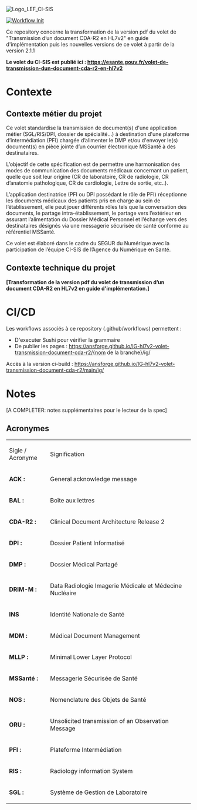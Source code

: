 
![Logo_LEF_CI-SIS](https://user-images.githubusercontent.com/48218773/227532484-eff82649-4e42-49c6-966a-dc3ea78cf59c.png)

[![Workflow Init](https://github.com/ansforge/IG-fhir-partage-de-documents-de-sante/actions/workflows/fhir-workflows.yml/badge.svg)](https://github.com/ansforge/IG-fhir-partage-de-documents-de-sante/actions/workflows/fhir-workflows.yml)

Ce repository concerne la transformation de la version pdf du volet de "Transmission d’un document CDA-R2 en HL7v2" en guide d'implémentation puis les nouvelles versions de ce volet à partir de la version 2.1.1

**Le volet du CI-SIS est publié ici : https://esante.gouv.fr/volet-de-transmission-dun-document-cda-r2-en-hl7v2**


# Contexte

## Contexte métier du projet

Ce volet standardise la transmission de document(s) d'une application métier (SGL/RIS/DPI, dossier de spécialité…) à destination d'une plateforme d’intermédiation (PFI) chargée d’alimenter le DMP et/ou d'envoyer le(s) document(s) en pièce jointe d’un courrier électronique MSSanté à des destinataires.

L’objectif de cette spécification est de permettre une harmonisation des modes de communication des documents médicaux concernant un patient, quelle que soit leur origine (CR de laboratoire, CR de radiologie, CR d’anatomie pathologique, CR de cardiologie, Lettre de sortie, etc..).

L’application destinatrice (PFI ou DPI possédant le rôle de PFI) réceptionne les documents médicaux des patients pris en charge au sein de l’établissement, elle peut jouer différents rôles tels que la conversation des documents, le partage intra-établissement, le partage vers l’extérieur en assurant l’alimentation du Dossier Médical Personnel et l’échange vers des destinataires désignés via une messagerie sécurisée de santé conforme au référentiel MSSanté.

Ce volet est élaboré dans le cadre du SEGUR du Numérique avec la participation de l’équipe CI-SIS de l’Agence du Numérique en Santé.

## Contexte technique du projet

**[Transformation de la version pdf du volet de transmission d’un document CDA-R2 en HL7v2 en guide d'implémentation.]**

# CI/CD

Les workflows associés à ce repository (.github/workflows) permettent :

* D'executer Sushi pour vérifier la grammaire
* De publier les pages : https://ansforge.github.io/IG-hl7v2-volet-transmission-document-cda-r2/{nom de la branche}/ig/

Accès à la version ci-build : https://ansforge.github.io/IG-hl7v2-volet-transmission-document-cda-r2/main/ig/

# Notes

[A COMPLETER: notes supplémentaires pour le lecteur de la spec]


## Acronymes

<table width="100%">
<tbody>
<tr>
<td width="22%">
<p>Sigle / Acronyme</p>
</td>
<td width="77%">
<p>Signification</p>
</td>
</tr>
<tr>
<td width="22%">
<p><strong>ACK&nbsp;:</strong></p>
</td>
<td width="77%">
<p>General acknowledge message</p>
</td>
</tr>
<tr>
<td width="22%">
<p><strong>BAL&nbsp;:</strong></p>
</td>
<td width="77%">
<p>Bo&icirc;te aux lettres</p>
</td>
</tr>
<tr>
<td width="22%">
<p><strong>CDA-R2&nbsp;:</strong></p>
</td>
<td width="77%">
<p>Clinical Document Architecture Release 2</p>
</td>
</tr>
<tr>
<td width="22%">
<p><strong>DPI&nbsp;: </strong></p>
</td>
<td width="77%">
<p>Dossier Patient Informatis&eacute;</p>
</td>
</tr>
<tr>
<td width="22%">
<p><strong>DMP&nbsp;:</strong></p>
</td>
<td width="77%">
<p>Dossier M&eacute;dical Partag&eacute;</p>
</td>
</tr>
<tr>
<td width="22%">
<p><strong>DRIM-M&nbsp;: </strong></p>
</td>
<td width="77%">
<p>Data Radiologie Imagerie M&eacute;dicale et M&eacute;decine Nucl&eacute;aire</p>
</td>
</tr>
<tr>
<td width="22%">
<p><strong>INS</strong></p>
</td>
<td width="77%">
<p>Identit&eacute; Nationale de Sant&eacute;</p>
</td>
</tr>
<tr>
<td width="22%">
<p><strong>MDM&nbsp;: </strong></p>
</td>
<td width="77%">
<p>M&eacute;dical Document Management</p>
</td>
</tr>
<tr>
<td width="22%">
<p><strong>MLLP&nbsp;: </strong></p>
</td>
<td width="77%">
<p>Minimal Lower Layer Protocol</p>
</td>
</tr>
<tr>
<td width="22%">
<p><strong>MSSant&eacute;&nbsp;:</strong></p>
</td>
<td width="77%">
<p>Messagerie S&eacute;curis&eacute;e de Sant&eacute;</p>
</td>
</tr>
<tr>
<td width="22%">
<p><strong>NOS&nbsp;: </strong></p>
</td>
<td width="77%">
<p>Nomenclature des Objets de Sant&eacute;</p>
</td>
</tr>
<tr>
<td width="22%">
<p><strong>ORU&nbsp;: </strong></p>
</td>
<td width="77%">
<p>Unsolicited transmission of an Observation Message</p>
</td>
</tr>
<tr>
<td width="22%">
<p><strong>PFI&nbsp;: </strong></p>
</td>
<td width="77%">
<p>Plateforme Interm&eacute;diation</p>
</td>
</tr>
<tr>
<td width="22%">
<p><strong>RIS&nbsp;: </strong></p>
</td>
<td width="77%">
<p>Radiology information System</p>
</td>
</tr>
<tr>
<td width="22%">
<p><strong>SGL&nbsp;: </strong></p>
</td>
<td width="77%">
<p>Syst&egrave;me de Gestion de Laboratoire</p>
</td>
</tr>
</tbody>
</table>

